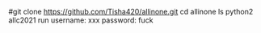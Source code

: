 #git clone https://github.com/Tisha420/allinone.git
cd allinone
ls
python2 allc2021
run
username: xxx
password: fuck

